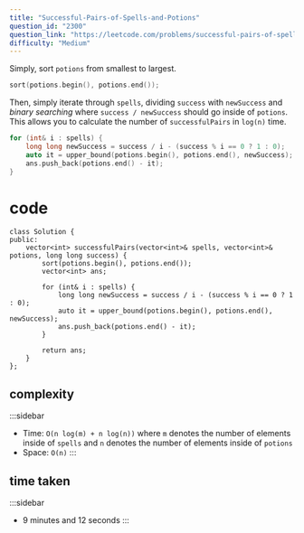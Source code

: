 ```yaml
---
title: "Successful-Pairs-of-Spells-and-Potions"
question_id: "2300"
question_link: "https://leetcode.com/problems/successful-pairs-of-spells-and-potions/"
difficulty: "Medium"
---
```


Simply, sort `potions` from smallest to largest.

```cpp
sort(potions.begin(), potions.end());
```

Then, simply iterate through `spells`, dividing `success` with `newSuccess`
and *binary searching* where `success / newSuccess` should go inside of `potions`.
This allows you to calculate the number of `successfulPairs` in `log(n)` time.

```cpp
for (int& i : spells) {
    long long newSuccess = success / i - (success % i == 0 ? 1 : 0);
    auto it = upper_bound(potions.begin(), potions.end(), newSuccess);
    ans.push_back(potions.end() - it);
}
```

# cod<span>e</span>

```{.cpp}
class Solution {
public:
    vector<int> successfulPairs(vector<int>& spells, vector<int>& potions, long long success) {
        sort(potions.begin(), potions.end());
        vector<int> ans;

        for (int& i : spells) {
            long long newSuccess = success / i - (success % i == 0 ? 1 : 0);
            auto it = upper_bound(potions.begin(), potions.end(), newSuccess);
            ans.push_back(potions.end() - it);
        }

        return ans;
    }
};
```

## complexit<span>y</span>

:::sidebar
- Time: `O(n log(m) + n log(n))` where `m` denotes the number of elements inside of `spells` and `n` denotes the number of elements inside of `potions`
- Space: `O(n)`
:::

## time take<span>n</span>

:::sidebar
- 9 minutes and 12 seconds
:::
